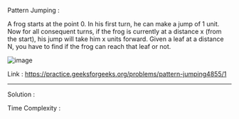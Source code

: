 Pattern Jumping :

A frog starts at the point 0. In his first turn, he can make a jump of 1 unit. Now for all consequent turns, if the frog is currently at a distance x (from the start), his jump will take him x units forward. Given a leaf at a distance N, you have to find if the frog can reach that leaf or not.

![image](https://user-images.githubusercontent.com/23376002/167265045-7b82032a-8555-4db1-8a1c-bdb65550acd4.png)


Link : https://practice.geeksforgeeks.org/problems/pattern-jumping4855/1


---------------------------------------------------------------------------------------------------------------------------------------------------------


Solution :

Time Complexity :


```java


```



